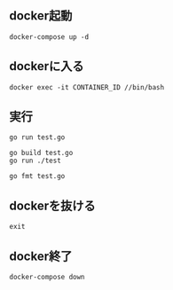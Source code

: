 ## docker起動
```
docker-compose up -d
```

## dockerに入る
```
docker exec -it CONTAINER_ID //bin/bash
```

## 実行
```
go run test.go

go build test.go
go run ./test

go fmt test.go
```

## dockerを抜ける
```
exit
```

## docker終了
```
docker-compose down
```